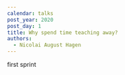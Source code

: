```yaml
---
calendar: talks
post_year: 2020
post_day: 1
title: Why spend time teaching away?
authors:
  - Nicolai August Hagen
---
```

first sprint